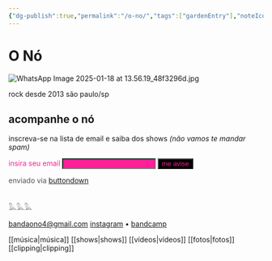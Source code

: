 ```yaml
---
{"dg-publish":true,"permalink":"/o-no/","tags":["gardenEntry"],"noteIcon":"✦"}
---
```


# O Nó

![WhatsApp Image 2025-01-18 at 13.56.19_48f3296d.jpg](/img/user/img/WhatsApp%20Image%202025-01-18%20at%2013.56.19_48f3296d.jpg)

rock desde 2013
são paulo/sp
<br>
## acompanhe o nó
inscreva-se na lista de email e saiba dos shows 
*(não vamos te mandar spam)*

<html><form
  action="https://buttondown.com/api/emails/embed-subscribe/onorock"
  method="post"
  target="popupwindow"
  onsubmit="window.open('https://buttondown.com/onorock', 'popupwindow')"
  class="embeddable-buttondown-form"
>
  <label for="bd-email" style="color:#ff1f96">insira seu email</label>
  <input type="email" name="email" id="bd-email" style="color:black;background-color: #ff1f96;"/>
  
  <input type="submit" value="me avise" style="color:#ff1f96;background-color:black;"/>
  <p style="color: #515151;">
    enviado via <a href="https://buttondown.com/refer/onorock" target="_blank">buttondown</a>
    
  </p>
</form></html>
<br>
𓅓𓅓𓅓
<br>

<div style='display:none;'>
![b2.gif](/img/user/img/b2.gif)
</div>

bandaono4@gmail.com
[instagram](https://www.instagram.com/oooooonnnnnnoooooo/) • [bandcamp](https://oooooonnnnnnoooooo.bandcamp.com/album/era-normal)

[[música\|música]]
[[shows\|shows]]
[[vídeos\|vídeos]]
[[fotos\|fotos]]
[[clipping\|clipping]]


<div style='display:none;'>
![share-img.png](/img/user/img/share-img.png)

![share-img-small.png](/img/user/img/share-img-small.png)
</div>

<html><head>

  <meta name="description" content="o arquivo online do nó: rock independente desde 2013">

  <meta name="twitter:card" value="summary_large_image">

  

  <meta property="og:title" content="o nó" />

  <meta property="og:type" content="article" />

  <meta property="og:url" content="https://onorock.net/" />

  <meta property="og:description" content="o arquivo online do nó: rock independente desde 2013" />

  <meta property="og:image" content="https://raw.githubusercontent.com/rodolfoalmeida01/onoarchive/refs/heads/main/src/site/img/user/img/share-img.png" />

  <meta property="og:image:width" content="1600" />

  <meta property="og:image:height" content="900" />

</head></html>
